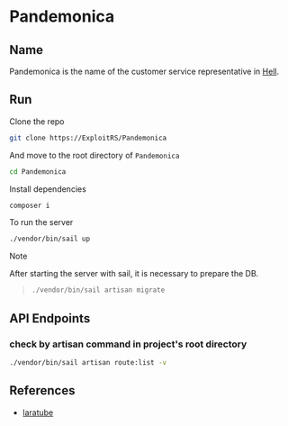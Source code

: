 # Pandemonica

## Name

Pandemonica is the name of the customer service representative in [Hell](https://helltaker.fandom.com/wiki/Helltaker_Wiki).

## Run

Clone the repo

```bash
git clone https://ExploitRS/Pandemonica
```

And move to the root directory of `Pandemonica`

```bash
cd Pandemonica
```

Install dependencies

```bash
composer i
```

To run the server

```bash
./vendor/bin/sail up
```

> [!NOTE]
> After starting the server with sail, it is necessary to prepare the DB.

> ```bash
> ./vendor/bin/sail artisan migrate
> ```

## API Endpoints

### check by artisan command in project's root directory

```bash
./vendor/bin/sail artisan route:list -v
```

## References

- [laratube](https://github.com/miladev95/laratube)